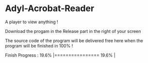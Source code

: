 # Adyl-Acrobat-Reader
A player to view anything !

Download the progam in the Release part in the right of your screen

The source code of the program will be delivered free here when the program will be finished in 100% !

Finish Progress : 19.6%
|================                                      19.6%                                                     |
